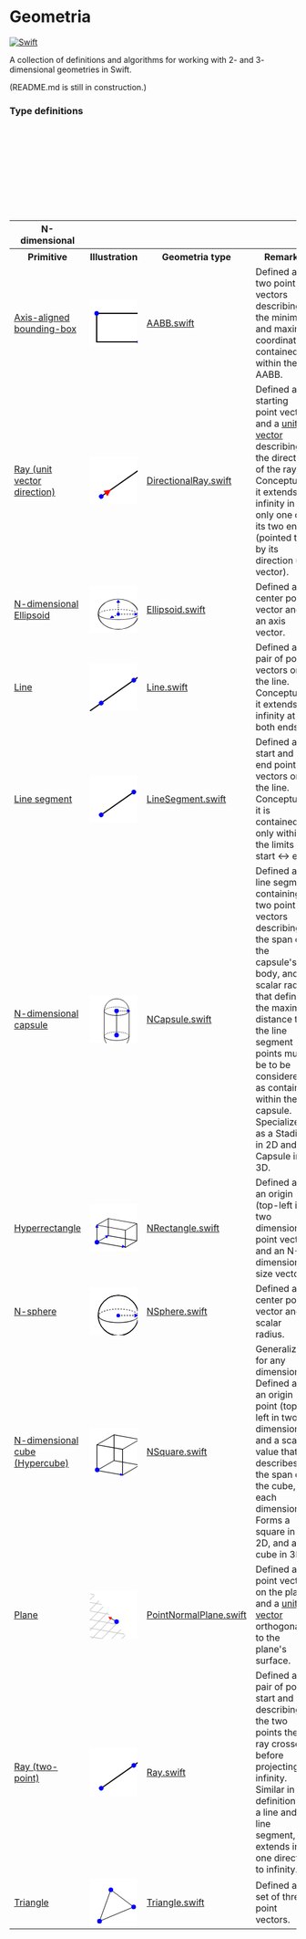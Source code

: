# Geometria

[![Swift](https://github.com/LuizZak/Geometria/actions/workflows/swift.yml/badge.svg)](https://github.com/LuizZak/Geometria/actions/workflows/swift.yml)

A collection of definitions and algorithms for working with 2- and 3- dimensional geometries in Swift.

(README.md is still in construction.)

### Type definitions

<table>
    <svg display="hidden">
        <defs>
            <g id="dot">
                <circle r="4" stroke="none" fill="#00f"/>
            </g>
            <marker id="arrow-unit" viewBox="0 0 10 10" refX="5" refY="5" markerWidth="6" markerHeight="6" orient="auto-start-reverse">
                <path d="M 0 0 L 10 5 L 0 10 z" fill="#f00"/>
            </marker>
            <marker id="arrow-length" viewBox="0 0 10 10" refX="5" refY="5" markerWidth="6" markerHeight="6" orient="auto-start-reverse">
                <path d="M 0 0 L 10 5 L 0 10 z" fill="#00f"/>
            </marker>
            <marker id="circle" markerWidth="8" markerHeight="8" refX="4" refY="4">
                <use href="#dot" x="4" y="4"/>
            </marker>
        </defs>
    </svg>
    <tr>
        <th>N-dimensional</th>
    </tr>
    <tr>
        <th>Primitive</th>
        <th>Illustration</th>
        <th>Geometria type</th>
        <th>Remarks</th>
    </tr>
    <tr>
        <td>
            <a href="https://en.wikipedia.org/wiki/Minimum_bounding_box#Axis-aligned_minimum_bounding_box">Axis-aligned bounding-box</a>
        </td>
        <td>
            <svg width="100" height="100" version="1.1" xmlns="http://www.w3.org/2000/svg">
                <rect x="0" y="0" width="100%" height="100%" fill="white"/>
                <rect x="12" y="25" width="75" height="50" stroke="black" fill="transparent" stroke-width="2"/>
                <use href="#dot" x="12" y="25"/>
                <use href="#dot" x="87" y="75"/>
            </svg>
        </td>
        <td>
            <a href="Sources/Geometria/Generalized/AABB.swift">AABB.swift</a>
        </td>
        <td>
            Defined as two point vectors describing the minimal and maximal coordinates contained within the AABB.
        </td>
    </tr>
    <tr>
        <td>
            <a href="https://en.wikipedia.org/wiki/Line_(geometry)#Ray">Ray (unit vector direction)</a>
        </td>
        <td>
            <svg width="100" height="100" version="1.1" xmlns="http://www.w3.org/2000/svg">
                <rect x="0" y="0" width="100%" height="100%" fill="white"/>
                <g transform="translate(20, 70) rotate(-35)" stroke-width="2">
                    <line x2="100" y2="0" stroke="black" stroke-linecap="round"/>
                    <line x2="15" y2="0" marker-end="url(#arrow-unit)"/>
                    <use href="#dot"/>
                </g>
            </svg>
        </td>
        <td>
            <a href="Sources/Geometria/Generalized/DirectionalRay.swift">DirectionalRay.swift</a>
        </td>
        <td>
            Defined as a starting point vector and a <a href="https://en.wikipedia.org/wiki/Unit_vector">unit vector</a> describing the direction of the ray.
            </br>
            Conceptually it extends to infinity in only one of its two ends (pointed to by its direction unit vector).
        </td>
    </tr>
    <tr>
        <td>
            <a href="https://en.wikipedia.org/wiki/Ellipsoid">N-dimensional Ellipsoid</a>
        </td>
        <td>
            <svg width="100" height="100" version="1.1" xmlns="http://www.w3.org/2000/svg">
                <rect x="0" y="0" width="100%" height="100%" fill="white"/>
                <g transform="translate(-6, 17) scale(0.4, 0.3)" stroke-width="3">
                    <g>
                        <path fill="none" stroke="#231F20" stroke-miterlimit="10" d="M228,112.5c0,16.463-39.176,29.808-87.5,29.808   c-48.325,0-87.5-13.345-87.5-29.808"/>
                        <g>
                            <g>
                                <path fill="none" stroke="#231F20" stroke-miterlimit="10" d="M53,112.5c0-0.999,0.144-1.985,0.426-2.959"/>
                                <path fill="none" stroke="#231F20" stroke-miterlimit="10" stroke-dasharray="6.1156,6.1156" d="     M56.397,104.247C66.904,91.799,100.58,82.692,140.5,82.692c42.541,0,77.992,10.342,85.868,24.049"/>
                                <path fill="none" stroke="#231F20" stroke-miterlimit="10" d="M227.574,109.541     c0.281,0.974,0.426,1.96,0.426,2.959"/>
                            </g>
                        </g>
                    </g>
                    <g fill="none" stroke="black">
                        <circle cx="140" cy="111" r="88"/>
                        <line x1="140" y1="111" x2="220" y2="111" stroke-dasharray="6.1156,6.1156" marker-end="url(#arrow-length)"/>
                        <line x1="140" y1="111" x2="140" y2="35" stroke-dasharray="6.1156,6.1156" marker-end="url(#arrow-length)"/>
                        <line x1="140" y1="111" x2="110" y2="130" stroke-dasharray="6.1156,6.1156" marker-end="url(#arrow-length)"/>
                        <circle cx="200" cy="111" r="10" stroke="none" fill="#00f" transform="scale(0.7, 1)"/>
                    </g>
                </g>
            </svg>
        </td>
        <td>
            <a href="Sources/Geometria/Generalized/Ellipsoid.swift">Ellipsoid.swift</a>
        </td>
        <td>
            Defined as a center point vector and an axis vector.
        </td>
    </tr>
    <tr>
        <td>
            <a href="https://en.wikipedia.org/wiki/Line_(geometry)">Line</a>
        </td>
        <td>
            <svg width="100" height="100" version="1.1" xmlns="http://www.w3.org/2000/svg">
                <rect x="0" y="0" width="100%" height="100%" fill="white"/>
                <g transform="translate(20, 70) rotate(-35)" stroke-width="2">
                    <line x1="-100" x2="100" y2="0" stroke="black" stroke-linecap="round"/>
                    <use href="#dot"/>
                    <use href="#dot" x="70"/>
                </g>
            </svg>
        </td>
        <td>
            <a href="Sources/Geometria/Generalized/Line.swift">Line.swift</a>
        </td>
        <td>
            Defined as a pair of point vectors on the line.
            Conceptually it extends to infinity at both ends.
        </td>
    </tr>
    <tr>
        <td>
            <a href="https://en.wikipedia.org/wiki/Line_segment">Line segment</a>
        </td>
        <td>
            <svg width="100" height="100" version="1.1" xmlns="http://www.w3.org/2000/svg">
                <rect x="0" y="0" width="100%" height="100%" fill="white"/>
                <g transform="translate(20, 70) rotate(-35)" stroke-width="2">
                    <line x1="0" x2="70" y2="0" stroke="black" stroke-linecap="round"/>
                    <use href="#dot"/>
                    <use href="#dot" x="70"/>
                </g>
            </svg>
        </td>
        <td>
            <a href="Sources/Geometria/Generalized/LineSegment.swift">LineSegment.swift</a>
        </td>
        <td>
            Defined as start and end point vectors on the line.
            Conceptually it is contained only within the limits of start <-> end.
        </td>
    </tr>
    <tr>
        <td>
            <a href="https://en.wikipedia.org/wiki/Capsule_(geometry)">N-dimensional capsule</a>
        </td>
        <td>
            <svg width="100" height="100" version="1.1" xmlns="http://www.w3.org/2000/svg">
                <rect x="0" y="0" width="100%" height="100%" fill="white"/>
                <g transform="translate(12) scale(0.25)" stroke-width="4">
                    <g>
                        <path fill="none" stroke="#231F20" stroke-miterlimit="10" d="M228,112.5c0,16.463-39.176,29.808-87.5,29.808   c-48.325,0-87.5-13.345-87.5-29.808"/>
                        <g>
                            <g>
                                <path fill="none" stroke="#231F20" stroke-miterlimit="10" d="M53,112.5c0-0.999,0.144-1.985,0.426-2.959"/>
                                <path fill="none" stroke="#231F20" stroke-miterlimit="10" stroke-dasharray="6.1156,6.1156" d="     M56.397,104.247C66.904,91.799,100.58,82.692,140.5,82.692c42.541,0,77.992,10.342,85.868,24.049"/>
                                <path fill="none" stroke="#231F20" stroke-miterlimit="10" d="M227.574,109.541     c0.281,0.974,0.426,1.96,0.426,2.959"/>
                            </g>
                        </g>
                    </g>
                    <g>
                        <path fill="none" stroke="#231F20" stroke-miterlimit="10" d="M228,287.5c0,16.463-39.176,29.808-87.5,29.808   c-48.325,0-87.5-13.345-87.5-29.808"/>
                        <g>
                            <g>
                                <path fill="none" stroke="#231F20" stroke-miterlimit="10" d="M53,287.5c0-0.998,0.144-1.985,0.426-2.959"/>
                                <path fill="none" stroke="#231F20" stroke-miterlimit="10" stroke-dasharray="6.1156,6.1156" d="     M56.397,279.247c10.507-12.448,44.183-21.555,84.103-21.555c42.541,0,77.992,10.342,85.868,24.049"/>
                                <path fill="none" stroke="#231F20" stroke-miterlimit="10" d="M227.574,284.541     c0.281,0.974,0.426,1.961,0.426,2.959"/>
                            </g>
                        </g>
                    </g>
                    <g>
                        <path fill="none" stroke="#231F20" stroke-miterlimit="10" d="M140.895,375C92.529,375,53,335.864,53,287.5v-175   C53,64.136,92.333,25,140.697,25"/>
                        <path fill="none" stroke="#231F20" stroke-miterlimit="10" d="M139.692,25.001   c48.364,0,88.308,39.136,88.308,87.5V287.5c0,48.366-39.539,87.5-87.904,87.5"/>
                    </g>
                    <g>
                        <path d="M140,110 h85"
                              stroke="black"
                              stroke-dasharray="6.1156,6.1156"
                              marker-end="url(#arrow-length)"/>
                        <path d="M140,110 v170"
                              stroke="black"
                              marker-start="url(#circle)"
                              marker-mid="url(#circle)"
                              marker-end="url(#circle)"/>
                    </g>
                </g>
            </svg>
        </td>
        <td>
            <a href="Sources/Geometria/Generalized/NCapsule.swift">NCapsule.swift</a>
        </td>
        <td>
            Defined as a line segment containing two point vectors describing the span of the capsule's body, and a scalar
            radius that defines the maximal distance to the line segment points must be to be considered as contained within the capsule.
            <br/>
            Specializes as a Stadium in 2D and Capsule in 3D.
        </td>
    </tr>
    <tr>
        <td>
            <a href="https://en.wikipedia.org/wiki/Hyperrectangle">Hyperrectangle</a>
        </td>
        <td>
            <svg width="100" height="100" version="1.1" xmlns="http://www.w3.org/2000/svg">
                <rect x="0" y="0" width="100%" height="100%" fill="white"/>
                <g stroke-width="1" transform="translate(12.5, 37)">
                    <g transform="skewY(10)">
                        <rect width="50" height="30" stroke="black" fill="transparent"/>
                        <rect x="20" y="-15" width="50" height="30" stroke="black" fill="transparent"/>
                    </g>
                    <g transform="skewY(-30)">
                        <rect width="20" height="30" stroke="black" fill="transparent"/>
                        <rect x="50" y="38" width="20" height="30" stroke="black" fill="transparent"/>
                    </g>
                    <use href="#dot" y="30"/>
                    <path d="M0,31.5 l47,6" marker-end="url(#arrow-length)"/>
                    <path d="M0,31.5 l0,-30" marker-end="url(#arrow-length)"/>
                    <path d="M0,31.5 l18,-12" marker-end="url(#arrow-length)"/>
                </g>
            </svg>
        </td>
        <td>
            <a href="Sources/Geometria/Generalized/NRectangle.swift">NRectangle.swift</a>
        </td>
        <td>
            Defined as an origin (top-left in two dimensions) point vector and an N-dimensional size vector.
        </td>
    </tr>
    <tr>
        <td>
            <a href="https://en.wikipedia.org/wiki/N-sphere">N-sphere</a>
        </td>
        <td>
            <svg width="100" height="100" version="1.1" xmlns="http://www.w3.org/2000/svg">
                <rect x="0" y="0" width="100%" height="100%" fill="white"/>
                <g transform="translate(-6, 5) scale(0.4)" stroke-width="3">
                    <g>
                        <path fill="none" stroke="#231F20" stroke-miterlimit="10" d="M228,112.5c0,16.463-39.176,29.808-87.5,29.808   c-48.325,0-87.5-13.345-87.5-29.808"/>
                        <g>
                            <g>
                                <path fill="none" stroke="#231F20" stroke-miterlimit="10" d="M53,112.5c0-0.999,0.144-1.985,0.426-2.959"/>
                                <path fill="none" stroke="#231F20" stroke-miterlimit="10" stroke-dasharray="6.1156,6.1156" d="     M56.397,104.247C66.904,91.799,100.58,82.692,140.5,82.692c42.541,0,77.992,10.342,85.868,24.049"/>
                                <path fill="none" stroke="#231F20" stroke-miterlimit="10" d="M227.574,109.541     c0.281,0.974,0.426,1.96,0.426,2.959"/>
                            </g>
                        </g>
                    </g>
                    <g>
                        <circle cx="140" cy="111" r="88" fill="transparent" stroke="black"/>
                    </g>
                    <g fill="none" stroke="black">
                        <circle cx="140" cy="111" r="88"/>
                        <line x1="140" y1="111" x2="220" y2="111" stroke-dasharray="6.1156,6.1156" marker-end="url(#arrow-length)"/>
                        <use href="#dot" x="70" y="55.5" transform="scale(2)"/>
                    </g>
                </g>
            </svg>
        </td>
        <td>
            <a href="Sources/Geometria/Generalized/NSphere.swift">NSphere.swift</a>
        </td>
        <td>
            Defined as a center point vector and a scalar radius.
        </td>
    </tr>
    <tr>
        <td>
            <a href="https://en.wikipedia.org/wiki/Hypercube">N-dimensional cube (Hypercube)</a>
        </td>
        <td>
            <svg width="100" height="100" version="1.1" xmlns="http://www.w3.org/2000/svg">
                <rect x="0" y="0" width="100%" height="100%" fill="white"/>
                <g stroke-width="0.75" transform="translate(12.5, 30) scale(1.5)" stroke-linejoin="round">
                    <g transform="skewY(10)">
                        <rect width="30" height="30" stroke="black" fill="transparent"/>
                        <rect x="20" y="-15.1" width="30" height="30" stroke="black" fill="transparent"/>
                    </g>
                    <g transform="skewY(-30)">
                        <rect width="20" height="30" stroke="black" fill="transparent"/>
                        <rect x="30" y="22.7" width="20" height="30" stroke="black" fill="transparent"/>
                    </g>
                </g>
                <g fill="none" stroke="black">
                    <path d="M13,74 l43,9" stroke="none" marker-end="url(#arrow-length)"/>
                    <use href="#dot" x="13" y="74"/>
                </g>
            </svg>
        </td>
        <td>
            <a href="Sources/Geometria/Generalized/NSquare.swift">NSquare.swift</a>
        </td>
        <td>
            Generalized for any dimension.
            <br/>
            Defined as an origin point (top-left in two dimensions) and a scalar value that describes the span of the
            cube, in each dimension.
            <br/>
            Forms a square in 2D, and a cube in 3D.
        </td>
    </tr>
    <tr>
        <td>
            <a href="https://en.wikipedia.org/wiki/Plane_(geometry)#Point%E2%80%93normal_form_and_general_form_of_the_equation_of_a_plane">Plane</a>
        </td>
        <td>
            <svg width="100" height="100" version="1.1" xmlns="http://www.w3.org/2000/svg">
                <rect x="0" y="0" width="100%" height="100%" fill="white"/>
                <defs>
                    <mask id="myMask">
                        <g transform="rotate(30)">
                            <rect fill="white" x="-50" y="-5" width="200" height="100%"/>
                            <xrect fill="black" x="0.2" y="0.15" width="0.5" height="0.4"/>
                        </g>
                    </mask>
                </defs>
                <g stroke-width="0.75" stroke-linejoin="round" transform="translate(12.5, 30) scale(1.5) skewY(10) skewX(-40)">
                    <g stroke="#c0c0c0" mask="url(#myMask)">
                        <path d="M -15,-30  v100"/>
                        <path d="M -5,-30   v100"/>
                        <path d="M 5,-30    v100"/>
                        <path d="M 15,-30   v100"/>
                        <path d="M 25,-30   v100"/>
                        <path d="M 35,-30   v100"/>
                        <path d="M 45,-30   v100"/>
                        <path d="M 55,-30   v100"/>
                        <path d="M 65,-30   v100"/>
                        <path d="M 75,-30   v100"/>
                        <path d="M 85,-30   v100"/>
                        <g display="none">
                            <path d="M -20,-30  v100"/>
                            <path d="M -10,-30  v100"/>
                            <path d="M 0,-30    v100"/>
                            <path d="M 10,-30   v100"/>
                            <path d="M 20,-30   v100"/>
                            <path d="M 30,-30   v100"/>
                            <path d="M 40,-30   v100"/>
                            <path d="M 50,-30   v100"/>
                            <path d="M 60,-30   v100"/>
                            <path d="M 70,-30   v100"/>
                            <path d="M 80,-30   v100"/>
                        </g>
                        <path d="M -20,-25  h100"/>
                        <path d="M -20,-15  h100"/>
                        <path d="M -20,-5   h100"/>
                        <path d="M -10,5    h100"/>
                        <path d="M -10,15   h100"/>
                        <path d="M -10,25   h100"/>
                        <path d="M -10,35   h100"/>
                        <path d="M -10,45   h100"/>
                        <path d="M -10,55   h100"/>
                        <g display="none">
                            <path d="M -20,-20  h100"/>
                            <path d="M -20,-10  h100"/>
                            <path d="M -20,0    h100"/>
                            <path d="M -10,10   h100"/>
                            <path d="M -10,20   h100"/>
                            <path d="M -10,30   h100"/>
                            <path d="M -10,40   h100"/>
                            <path d="M -10,50   h100"/>
                        </g>
                    </g>
                </g>
                <g stroke="#000000" transform="translate(27, 4)">
                    <path d="M20,50 l-12,-7" marker-start="url(#circle)" marker-end="url(#arrow-unit)"/>
                </g>
            </svg>
        </td>
        <td>
            <a href="Sources/Geometria/Generalized/PointNormalPlane.swift">PointNormalPlane.swift</a>
        </td>
        <td>
            Defined as a point vector on the plane and a <a href="https://en.wikipedia.org/wiki/Unit_vector">unit vector</a> orthogonal to the plane's surface.
        </td>
    </tr>    
    <tr>
        <td>
            <a href="https://en.wikipedia.org/wiki/Line_(geometry)#Ray">Ray (two-point)</a>
        </td>
        <td>
            <svg width="100" height="100" version="1.1" xmlns="http://www.w3.org/2000/svg">
                <rect x="0" y="0" width="100%" height="100%" fill="white"/>
                <g transform="translate(20, 70) rotate(-35)" stroke-width="2">
                    <line x1="0" x2="100" y2="0" stroke="black" stroke-linecap="round"/>
                    <use href="#dot"/>
                    <use href="#dot" x="70"/>
                </g>
            </svg>
        </td>
        <td>
            <a href="Sources/Geometria/Generalized/Ray.swift">Ray.swift</a>
        </td>
        <td>
            Defined as a pair of points start and b describing the two points the ray crosses before projecting to infinity.
            </br>
            Similar in definition to a line and line segment, but extends in one direction to infinity.
        </td>
    </tr>
    <tr>
        <td>
            <a href="https://en.wikipedia.org/wiki/Triangle">Triangle</a>
        </td>
        <td>
            <svg width="100" height="100" version="1.1" xmlns="http://www.w3.org/2000/svg">
                <rect x="0" y="0" width="100%" height="100%" fill="white"/>
                <path d="M17,75 l20,-55 l40,30 z" fill="none" stroke="black"
                        marker-start="url(#circle)"
                        marker-mid="url(#circle)"
                        marker-end="url(#circle)"/>
            </svg>
        </td>
        <td>
            <a href="Sources/Geometria/Generalized/Triangle.swift">Triangle.swift</a>
        </td>
        <td>
            Defined as a set of three point vectors.
        </td>
    </tr>
</table>
